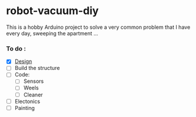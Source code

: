 # robot-vacuum-diy

This is a hobby Arduino project to solve a very common problem that I have every day, sweeping the apartment ...

### To do :

* [x] [Design](https://www.figma.com/file/zyBkrP7cNcSj1mIOj0Xagz/Robot?node-id=0%3A1)
* [ ] Build the structure
* [ ] Code:
  * [ ] Sensors
  * [ ] Weels
  * [ ] Cleaner
* [ ] Electonics
* [ ] Painting
